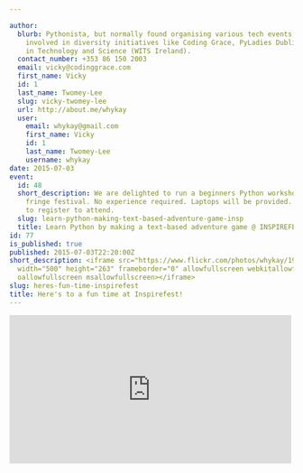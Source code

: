 ```yaml
---

author:
  blurb: Pythonista, but normally found organising various tech events, and now heavily
    involved in diversity initiatives like Coding Grace, PyLadies Dublin, and Women
    in Technology and Science (WITS Ireland).
  contact_number: +353 86 150 2003
  email: vicky@codinggrace.com
  first_name: Vicky
  id: 1
  last_name: Twomey-Lee
  slug: vicky-twomey-lee
  url: http://about.me/whykay
  user:
    email: whykay@gmail.com
    first_name: Vicky
    id: 1
    last_name: Twomey-Lee
    username: whykay
date: 2015-07-03
event:
  id: 48
  short_description: We are delighted to run a beginners Python workshop at INSPIREFEST's
    fringe festival. No experience required. Laptops will be provided. You will need
    to register to attend.
  slug: learn-python-making-text-based-adventure-game-insp
  title: Learn Python by making a text-based adventure game @ INSPIREFEST 2015
id: 77
is_published: true
published: 2015-07-03T22:20:00Z
short_description: <iframe src="https://www.flickr.com/photos/whykay/19391211825/in/dateposted-public/player/"
  width="500" height="263" frameborder="0" allowfullscreen webkitallowfullscreen mozallowfullscreen
  oallowfullscreen msallowfullscreen></iframe>
slug: heres-fun-time-inspirefest
title: Here's to a fun time at Inspirefest!
---
```


<iframe src="https://www.flickr.com/photos/whykay/19391211825/in/dateposted-public/player/" width="500" height="263" frameborder="0" allowfullscreen webkitallowfullscreen mozallowfullscreen oallowfullscreen msallowfullscreen></iframe>
